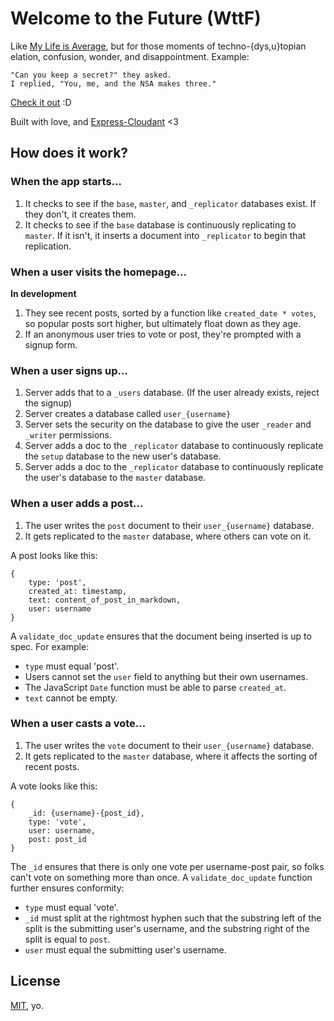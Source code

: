 # Welcome to the Future (WttF)

[demo]: http://lolcomingsoon.com

Like [My Life is Average](http://mylifeisaverage.com/), but for those moments of techno-{dys,u}topian elation, confusion, wonder, and disappointment. Example:

    "Can you keep a secret?" they asked.
    I replied, "You, me, and the NSA makes three."

[Check it out][demo] :D

Built with love, and [Express-Cloudant](http://express-cloudant.herokuapp.com/) <3

## How does it work?

### When the app starts...

1. It checks to see if the `base`, `master`, and `_replicator` databases exist. If they don't, it creates them.
2. It checks to see if the `base` database is continuously replicating to `master`. If it isn't, it inserts a document into `_replicator` to begin that replication.

### When a user visits the homepage...

**In development**

1. They see recent posts, sorted by a function like `created_date * votes`, so popular posts sort higher, but ultimately float down as they age.
2. If an anonymous user tries to vote or post, they're prompted with a signup form.

### When a user signs up...

1. Server adds that to a `_users` database. (If the user already exists, reject the signup)
2. Server creates a database called `user_{username}`
3. Server sets the security on the database to give the user `_reader` and `_writer` permissions.
4. Server adds a doc to the `_replicator` database to continuously replicate the `setup` database to the new user's database.
5. Server adds a doc to the `_replicator` database to continuously replicate the user's database to the `master` database.

### When a user adds a post...

1. The user writes the `post` document to their `user_{username}` database.
2. It gets replicated to the `master` database, where others can vote on it.

A post looks like this:

    {
        type: 'post',
        created_at: timestamp,
        text: content_of_post_in_markdown,
        user: username
    }

A `validate_doc_update` ensures that the document being inserted is up to spec. For example:

* `type` must equal 'post'.
* Users cannot set the `user` field to anything but their own usernames.
* The JavaScript `Date` function must be able to parse `created_at`.
* `text` cannot be empty.

### When a user casts a vote...

1. The user writes the `vote` document to their `user_{username}` database.
2. It gets replicated to the `master` database, where it affects the sorting of recent posts.

A vote looks like this:

    {
        _id: {username}-{post_id},
        type: 'vote',
        user: username,
        post: post_id
    }

The `_id` ensures that there is only one vote per username-post pair, so folks can't vote on something more than once. A `validate_doc_update` function further ensures conformity:

* `type` must equal 'vote'.
* `_id` must split at the rightmost hyphen such that the substring left of the split is the submitting user's username, and the substring right of the split is equal to `post`.
* `user` must equal the submitting user's username.

## License

[MIT](http://opensource.org/licenses/MIT), yo.